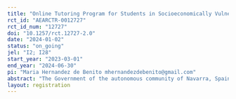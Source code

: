 ```yaml
---
title: "Online Tutoring Program for Students in Socioeconomically Vulnerable Contexts"
rct_id: "AEARCTR-0012727"
rct_id_num: "12727"
doi: "10.1257/rct.12727-2.0"
date: "2024-01-02"
status: "on_going"
jel: "I2; I28"
start_year: "2023-03-01"
end_year: "2024-06-30"
pi: "Maria Hernandez de Benito mhernandezdebenito@gmail.com"
abstract: "The Government of the autonomous community of Navarra, Spain, is implementing a new intensive online tutoring program for students from low socioeconomic backgrounds in the region. The program aims to improve academic outcomes in mathematics among primary and secondary education students. The online tutoring is provided by professional teachers from the Navarra educational system."
layout: registration
---
```


